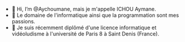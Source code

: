 - 👋 Hi, I’m @Aychoumane, mais je m'appelle ICHOU Aymane.
- 👀 Le domaine de l'informatique ainsi que la programmation sont mes passions.
- 🌱 Je suis récemment diplômé d'une licence informatique et vidéoludisme à l'université de Paris 8 à Saint Denis (France).


<!---
Aychoumane/Aychoumane is a ✨ special ✨ repository because its `README.md` (this file) appears on your GitHub profile.
You can click the Preview link to take a look at your changes.
--->
